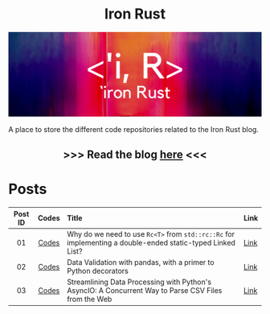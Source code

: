 <div align="center"><h1>Iron Rust</h1></div>

<div align="center">

![](images/iron_rust_banner.png)

</div>

A place to store the different code repositories related to the Iron Rust blog.

<div align="center">
<h2>

\>>> Read the blog [here](https://ironrust.substack.com/) <<<

</h2>
</div>

# Posts

<div align="center">

|Post ID|Codes|Title|Link|
|:--:|:--:|:--|:--|
|01|[Codes](./posts/why_use_rc_for_linkedlist)|Why do we need to use `Rc<T>` from `std::rc::Rc` for implementing a double-ended static-typed Linked List?|[Link](https://ironrust.substack.com/p/why-do-we-need-to-use-rct-from-stdrcrc)
|02|[Codes](./posts/validating_df_decorators)|Data Validation with pandas, with a primer to Python decorators|[Link](https://ironrust.substack.com/p/data-validation-with-pandas-with)
|03|[Codes](./posts/parsing_csv_df_asyncio)|Streamlining Data Processing with Python's AsyncIO: A Concurrent Way to Parse CSV Files from the Web|[Link](https://ironrust.substack.com/p/streamlining-data-processing-with?sd=pf)

</div>

